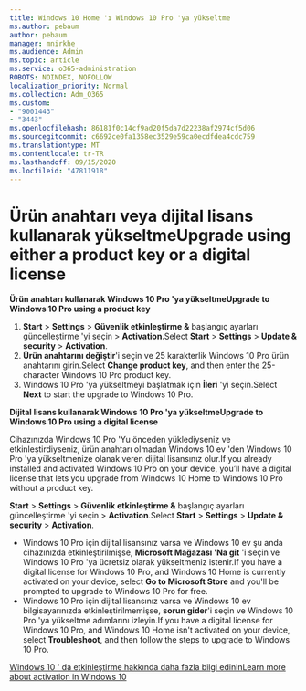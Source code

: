 ```yaml
---
title: Windows 10 Home 'ı Windows 10 Pro 'ya yükseltme
ms.author: pebaum
author: pebaum
manager: mnirkhe
ms.audience: Admin
ms.topic: article
ms.service: o365-administration
ROBOTS: NOINDEX, NOFOLLOW
localization_priority: Normal
ms.collection: Adm_O365
ms.custom:
- "9001443"
- "3443"
ms.openlocfilehash: 86181f0c14cf9ad20f5da7d22238af2974cf5d06
ms.sourcegitcommit: c6692ce0fa1358ec3529e59ca0ecdfdea4cdc759
ms.translationtype: MT
ms.contentlocale: tr-TR
ms.lasthandoff: 09/15/2020
ms.locfileid: "47811918"
---
```

# <a name="upgrade-using-either-a-product-key-or-a-digital-license"></a><span data-ttu-id="3afc0-102">Ürün anahtarı veya dijital lisans kullanarak yükseltme</span><span class="sxs-lookup"><span data-stu-id="3afc0-102">Upgrade using either a product key or a digital license</span></span>

<span data-ttu-id="3afc0-103">**Ürün anahtarı kullanarak Windows 10 Pro 'ya yükseltme**</span><span class="sxs-lookup"><span data-stu-id="3afc0-103">**Upgrade to Windows 10 Pro using a product key**</span></span>

1. <span data-ttu-id="3afc0-104">**Start**  >  **Settings**  >  **Güvenlik etkinleştirme &** başlangıç ayarları güncelleştirme 'yi seçin  >  **Activation**.</span><span class="sxs-lookup"><span data-stu-id="3afc0-104">Select **Start** > **Settings** > **Update & security** > **Activation**.</span></span>
2. <span data-ttu-id="3afc0-105">**Ürün anahtarını değiştir**'i seçin ve 25 karakterlik Windows 10 Pro ürün anahtarını girin.</span><span class="sxs-lookup"><span data-stu-id="3afc0-105">Select **Change product key**, and then enter the 25-character Windows 10 Pro product key.</span></span>
3. <span data-ttu-id="3afc0-106">Windows 10 Pro 'ya yükseltmeyi başlatmak için **İleri** 'yi seçin.</span><span class="sxs-lookup"><span data-stu-id="3afc0-106">Select **Next** to start the upgrade to Windows 10 Pro.</span></span>

<span data-ttu-id="3afc0-107">**Dijital lisans kullanarak Windows 10 Pro 'ya yükseltme**</span><span class="sxs-lookup"><span data-stu-id="3afc0-107">**Upgrade to Windows 10 Pro using a digital license**</span></span>

<span data-ttu-id="3afc0-108">Cihazınızda Windows 10 Pro 'Yu önceden yüklediyseniz ve etkinleştirdiyseniz, ürün anahtarı olmadan Windows 10 ev 'den Windows 10 Pro 'ya yükseltmenize olanak veren dijital lisansınız olur.</span><span class="sxs-lookup"><span data-stu-id="3afc0-108">If you already installed and activated Windows 10 Pro on your device, you’ll have a digital license that lets you upgrade from Windows 10 Home to Windows 10 Pro without a product key.</span></span>

<span data-ttu-id="3afc0-109">**Start**  >  **Settings**  >  **Güvenlik etkinleştirme &** başlangıç ayarları güncelleştirme 'yi seçin  >  **Activation**.</span><span class="sxs-lookup"><span data-stu-id="3afc0-109">Select **Start** > **Settings** > **Update & security** > **Activation**.</span></span>

- <span data-ttu-id="3afc0-110">Windows 10 Pro için dijital lisansınız varsa ve Windows 10 ev şu anda cihazınızda etkinleştirilmişse, **Microsoft Mağazası 'Na git** 'i seçin ve Windows 10 Pro 'ya ücretsiz olarak yükseltmeniz istenir.</span><span class="sxs-lookup"><span data-stu-id="3afc0-110">If you have a digital license for Windows 10 Pro, and Windows 10 Home is currently activated on your device, select **Go to Microsoft Store** and you'll be prompted to upgrade to Windows 10 Pro for free.</span></span>
- <span data-ttu-id="3afc0-111">Windows 10 Pro için dijital lisansınız varsa ve Windows 10 ev bilgisayarınızda etkinleştirilmemişse, **sorun gider**'i seçin ve Windows 10 Pro 'ya yükseltme adımlarını izleyin.</span><span class="sxs-lookup"><span data-stu-id="3afc0-111">If you have a digital license for Windows 10 Pro, and Windows 10 Home isn't activated on your device, select **Troubleshoot**, and then follow the steps to upgrade to Windows 10 Pro.</span></span>

[<span data-ttu-id="3afc0-112">Windows 10 ' da etkinleştirme hakkında daha fazla bilgi edinin</span><span class="sxs-lookup"><span data-stu-id="3afc0-112">Learn more about activation in Windows 10</span></span>](https://support.microsoft.com/help/12440)